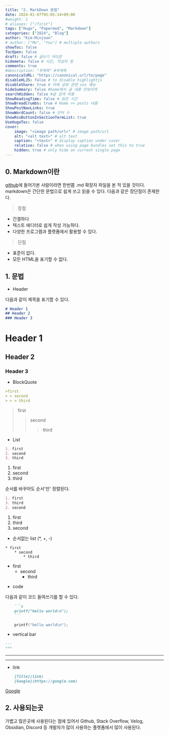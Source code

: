 ```yaml
---
title: "2. MarkDown 문법"
date: 2024-01-07T05:05:14+09:00
#weight: 1
# aliases: ["/first"]
tags: ["Hugo", "Papermod", "Markdown"]
categories: ["2024", "Blog"]
author: "Kim-Minjoon"
# author: ["Me", "You"] # multiple authors
showToc: false
TocOpen: false
draft: false # 글쓰기 아이콘
hidemeta: false # 시간, 작성자 등 
comments: true
#description: "부제목" #부재목
canonicalURL: "https://canonical.url/to/page"
disableHLJS: false # to disable highlightjs
disableShare: true # 아래 공유 관련 sns 메뉴 
hideSummary: false #home에서 글 내용 안보이게
searchHidden: false #글 검색 허용
ShowReadingTime: false # 읽은 시간
ShowBreadCrumbs: true # Home >> posts 내용
ShowPostNavLinks: true
ShowWordCount: false # 단어 수
ShowRssButtonInSectionTermList: true
UseHugoToc: false
cover:
    image: "<image path/url>" # image path/url
    alt: "<alt text>" # alt text
    caption: "<text>" # display caption under cover
    relative: false # when using page bundles set this to true
    hidden: true # only hide on current single page
---
```


## 0. Markdown이란
[github](github.com)에 들어가본 사람이라면 한번쯤 .md 확장자 파일을 본 적 있을 것이다.
markdown은 간단한 문법으로 쉽게 쓰고 읽을 수 있다. 다음과 같은 장단점이 존재한다.
>장점
- 간결하다
- 텍스트 에디터로 쉽게 작성 가능하다.
- 다양한 프로그램과 플랫폼에서 활용할 수 있다.
> 단점
- 표준이 없다.
- 모든 HTML을 표기할 수 없다.
## 1. 문법
- Header

다음과 같이 제목을 표기할 수 있다.
```md
# Header 1
## Header 2
### Header 3
```
# Header 1
## Header 2
### Header 3

- BlockQuote
```md
>first
> > second
> > > third
```

> first
> > second
> > > third

- List
``` md
1. first
2. second
3. third
```

1. first
2. second
3. third

순서를 바꾸어도 순서'만' 정렬된다.
``` md
1. first
3. third
2. second
```

1. first
3. third
2. second

- 순서없는 list (*, +, -)
```
* first
    * second
        * third
```

* first
    * second
        * third

- code

다음과 같이 코드 들여쓰기를 할 수 있다.
``` md
    ```c
    printf("hello world\n");
    ```
```
```c
    printf("hello world\n");
```

- vertical bar

```md
---
***
```
---
***

- link

```md
    [Title](link)
    [Google](https://google.com)
```


[Google](https://google.com)

## 2. 사용되는곳
가볍고 많은곳에 사용된다는 점에 있어서 Github, Stack Overflow, Velog, Obsidian, Discord 등 개발자가 많이 사용하는 플렛폼에서 많이 사용된다.